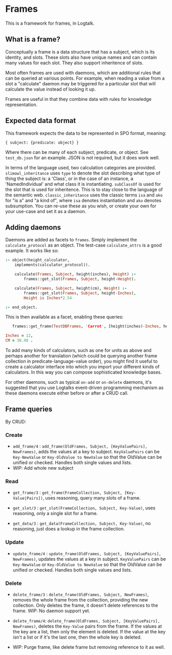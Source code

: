 # Frames

This is a framework for frames, in Logtalk.

## What is a frame?
Conceptually a frame is a data structure that has a subject, which is its
identity, and slots. These slots also have unique names and can contain many
values for each slot. They also support inheritence of slots.

Most often frames are used with daemons, which are additional rules that can be
queried at various points. For example, when reading a value from a slot a
"calculate" daemon may be triggered for a particular slot that will calculate
the value instead of looking it up.

Frames are useful in that they combine data with rules for knowledge
representation.

## Expected data format
This framework expects the data to be represented in SPO format, meaning:

```
{ subject: {predicate: object} }
```

Where there can be many of each subject, predicate, or object. See
`test_db.json` for an example. JSON is not required, but it does work well.

In terms of the language used, two calculation categories are provided.
`slimowl_inheritance` uses `type` to denote the slot describing
what type of thing the subject is: a 'Class', or in the case of an instance, a
'NamedIndividual' and what class it is instantiating. `subClassOf` is used for
the slot that is used for inheritence. This is to stay close to the language of
the semantic web. `classic_inheritance` uses the classic terms `isa` and `ako`
for "is a" and "a kind of", where `isa` denotes instantiation and `ako` denotes
subsumption. You can re-use these as you wish, or create your own for your
use-case and set it as a daemon.

## Adding daemons
Daemons are added as facets to `frames`. Simply implement the `calculate_protocol` as an object.
The test-case `calculate_attrs` is a good example. It works like so:

```prolog
:- object(height_calculator,
	implements(calculator_protocol)).

	calculate(Frames, Subject, height(inches), Height) :-
		frames::get_slot(Frames, Subject, height-Height).

	calculate(Frames, Subject, height(cm), Height) :-
		frames::get_slot(Frames, Subject, height-Inches),
		Height is Inches*2.54

:- end_object.
```

This is then available as a facet, enabling these queries:

```prolog
   frames::get_frame(TestDBFrames, 'Carrot', [height(inches)-Inches, height(cm)-CM]).

Inches = 12,
CM = 30.48 .
```

To add many kinds of calculators, such as one for units as above and perhaps
another for translation (which could be querying another frame collection in
predicate-language-value order), you might find it useful to create a
calculator interface into which you import your different kinds of calculators.
In this way you can compose sophisticated knowledge bases.

For other daemons, such as typical `on-add` or `on-delete` daemons, it's
suggested that you use Logtalks event-driven programming mechanism as these
daemons execute either before or after a CRUD call.

## Frame queries
By CRUD:

### Create

- `add_frame/4` : `add_frame(OldFrames, Subject, [KeyValuePairs], NewFrames)`,
   adds the values at a key to subject. `KeyValuePairs` can be `Key-NewValue`
   or `Key-OldValue to NewValue` so that the OldValue can be unified or
   checked. Handles both single values and lists.
- WIP: Add whole new subject


### Read

- `get_frame/3` : `get_frame(FrameCollection, Subject, [Key-Value|Pairs])`, uses
	reasoning, query many slots of a frame.

- `get_slot/3` : `get_slot(FrameCollection, Subject, Key-Value)`, uses reasoning,
	only a single slot for a frame.

- `get_data/3` : `get_data(FrameCollection, Subject, Key-Value)`, no reasoning,
	just does a lookup in the frame collection.

### Update

- `update_frame/4` : `update_frame(OldFrames, Subject, [KeyValuePairs], NewFrames)`,
   updates the values at a key in subject. `KeyValuePairs` can be `Key-NewValue`
   or `Key-OldValue to NewValue` so that the OldValue can be unified or
   checked. Handles both single values and lists.

### Delete

- `delete_frame/3` : `delete_frame(OldFrames, Subject, NewFrames)`, removes the
	whole frame from the collection, providing the new collection. Only deletes
	the frame, it doesn't delete references to the frame. WIP: No daemon support
	yet.
- `delete_frame/4`: `delete_frame(OldFrames, Subject, [KeyValuePairs], NewFrames)`,
   deletes the `Key-Value` pairs from the frame. If the values at the key are a
   list, then only the element is deleted. If the value at the key isn't a list
   or if it's the last one, then the whole key is deleted.

- WIP: Purge frame, like delete frame but removing reference to it as well.
